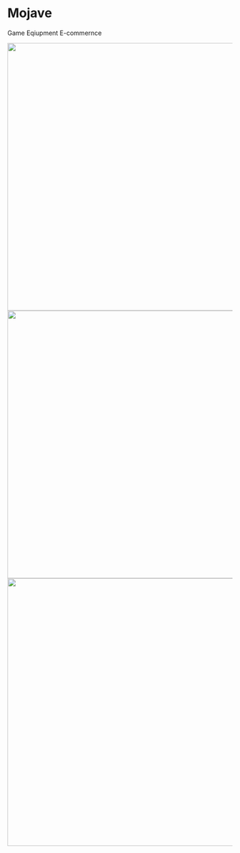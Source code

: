 # Mojave
Game Eqiupment E-commernce 

<img src= "https://i.imgur.com/g6TrvQ2.png" width=600>

<img src= "https://i.imgur.com/2oBwzPR.png" width=600>

<img src= "https://i.imgur.com/E4laakM.png" width=600>


